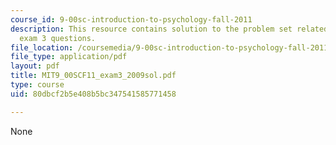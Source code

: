 ```yaml
---
course_id: 9-00sc-introduction-to-psychology-fall-2011
description: This resource contains solution to the problem set related to 2009 practice
  exam 3 questions.
file_location: /coursemedia/9-00sc-introduction-to-psychology-fall-2011/80dbcf2b5e408b5bc347541585771458_MIT9_00SCF11_exam3_2009sol.pdf
file_type: application/pdf
layout: pdf
title: MIT9_00SCF11_exam3_2009sol.pdf
type: course
uid: 80dbcf2b5e408b5bc347541585771458

---
```

None
